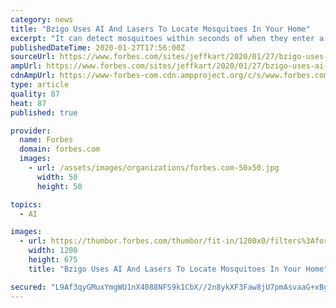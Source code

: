 ```yaml
---
category: news
title: "Bzigo Uses AI And Lasers To Locate Mosquitoes In Your Home"
excerpt: "It can detect mosquitoes within seconds of when they enter a room, at a distance of up to 8 meters (26 feet), even in the dark. Once detected, the system trains a laser pointer on the bug and sends a smartphone notification to the system owner."
publishedDateTime: 2020-01-27T17:56:00Z
sourceUrl: https://www.forbes.com/sites/jeffkart/2020/01/27/bzigo-uses-ai-and-lasers-to-locate-mosquitoes-in-your-home/
ampUrl: https://www.forbes.com/sites/jeffkart/2020/01/27/bzigo-uses-ai-and-lasers-to-locate-mosquitoes-in-your-home/amp/
cdnAmpUrl: https://www-forbes-com.cdn.ampproject.org/c/s/www.forbes.com/sites/jeffkart/2020/01/27/bzigo-uses-ai-and-lasers-to-locate-mosquitoes-in-your-home/amp/
type: article
quality: 87
heat: 87
published: true

provider:
  name: Forbes
  domain: forbes.com
  images:
    - url: /assets/images/organizations/forbes.com-50x50.jpg
      width: 50
      height: 50

topics:
  - AI

images:
  - url: https://thumbor.forbes.com/thumbor/fit-in/1200x0/filters%3Aformat%28jpg%29/https%3A%2F%2Fspecials-images.forbesimg.com%2Fimageserve%2F5e2f20f18b6cf300071d10bd%2F0x0.jpg
    width: 1200
    height: 675
    title: "Bzigo Uses AI And Lasers To Locate Mosquitoes In Your Home"

secured: "L9Af3qyGMuxYmgWU1nX4088NFS9k1CbX//2n8ykXF3Faw8jU7pmAsvaaG+xBgKTH78SHEWijgi6dlD20OXJUOSYeRYLCtsShsyAD3ttzLx99FbJvZfi0VcYultQdOUGSyM2ks/Z8AQcaee+YUx6c4tpGnskxEpwVeL+nN6UImBmEad4ZKO1M44YIim7jiL4k3RltjMIrercsJUMJI1gOUNvB0qpRScwwvjBf3tDnC8Bi7LnR/Rop4H8XwS0aUJXVkGm27nOGNrm5WEHMU0GS5Z1WBpbS+p5U5cAspZ3C7zrRTF6Fma3HdPvA0pMeEkXma/ohF4YfLRX/hgJUc/S66vD9QPaiOgtlRCINhxmGErrEOC2jqYhKLsQZ28/IV4J6x3zs7U5S+kpFIRPUGy9P5NlxEMyfY4sn8Psvke3vmKTTMMtMf8XjKwAAXxnxd+4OlAjwLGiuL/JSaBfMhd1pIaXbg+S1fM0/Q9XCHmGxRl4=;ULgHRLVWXmBsHZmINsP3uA=="
---
```


